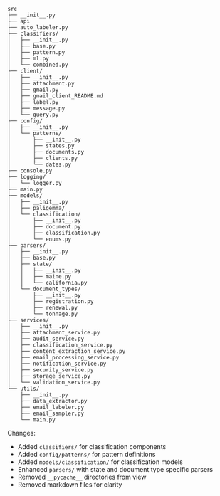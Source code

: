 ```
src
├── __init__.py
├── api
├── auto_labeler.py
├── classifiers/
│   ├── __init__.py
│   ├── base.py
│   ├── pattern.py
│   ├── ml.py
│   └── combined.py
├── client/
│   ├── __init__.py 
│   ├── attachment.py
│   ├── gmail.py
│   ├── gmail_client_README.md
│   ├── label.py
│   ├── message.py
│   └── query.py
├── config/
│   ├── __init__.py
│   └── patterns/
│       ├── __init__.py 
│       ├── states.py
│       ├── documents.py
│       ├── clients.py
│       └── dates.py
├── console.py
├── logging/
│   └── logger.py
├── main.py
├── models/
│   ├── __init__.py
│   ├── paligemma/
│   └── classification/
│       ├── __init__.py
│       ├── document.py
│       ├── classification.py
│       └── enums.py
├── parsers/
│   ├── __init__.py
│   ├── base.py
│   ├── state/
│   │   ├── __init__.py
│   │   ├── maine.py
│   │   └── california.py
│   └── document_types/
│       ├── __init__.py
│       ├── registration.py
│       ├── renewal.py
│       └── tonnage.py
├── services/
│   ├── __init__.py
│   ├── attachment_service.py
│   ├── audit_service.py
│   ├── classification_service.py
│   ├── content_extraction_service.py
│   ├── email_processing_service.py
│   ├── notification_service.py
│   ├── security_service.py
│   ├── storage_service.py
│   └── validation_service.py
└── utils/
    ├── __init__.py
    ├── data_extractor.py
    ├── email_labeler.py
    ├── email_sampler.py
    └── main.py
```

Changes:
- Added `classifiers/` for classification components
- Added `config/patterns/` for pattern definitions
- Added `models/classification/` for classification models 
- Enhanced `parsers/` with state and document type specific parsers
- Removed `__pycache__` directories from view
- Removed markdown files for clarity